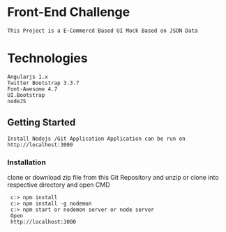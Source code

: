# Front-End Challenge 
	This Project is a E-Commercd Based UI Mock Based on JSON Data

# Technologies
	Angularjs 1.x
	Twitter Bootstrap 3.3.7
	Font-Awesome 4.7
	UI.Bootstrap 
	nodeJS

## Getting Started
	Install Nodejs /Git Application Application can be run on http://localhost:3000

### Installation

clone or download zip file from this Git Repository and unzip or clone into respective directory and open CMD
```
 c:> npm install
 c:> npm install -g nodemon  
 c:> npm start or nodemon server or node server
 Open 
 http://localhost:3000

```

